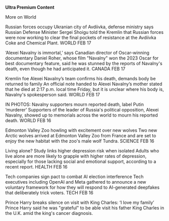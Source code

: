 **Ultra Premium Content**

More on World <br>

Russian forces occupy Ukranian city of Avdiivka, defense ministry says
Russian Defense Minister Sergei Shoigu told the Kremlin that Russian forces were now working to clear the final pockets of resistance at the Avdiivka Coke and Chemical Plant.
WORLD
FEB 17

‘Alexei Navalny is immortal,’ says Canadian director of Oscar-winning documentary
Daniel Roher, whose film "Navalny" won the 2023 Oscar for best documentary feature, said he was stunned by the reports of Navalny's death, even though he had anticipated it.
CANADA
FEB 17

Kremlin foe Alexei Navalny’s team confirms his death, demands body be returned to family
An official note handed to Alexei Navalny’s mother stated that he died at 2:17 p.m. local time Friday, but it is unclear where his body is, Navalny's spokesperson said.
WORLD
FEB 17

IN PHOTOS: Navalny supporters mourn reported death, label Putin ‘murderer’
Supporters of the leader of Russia's political opposition, Alexei Navalny, showed up to memorials across the world to mourn his reported death.
WORLD
FEB 16

Edmonton Valley Zoo howling with excitement over new wolves
Two new Arctic wolves arrived at Edmonton Valley Zoo from France and are set to enjoy the new habitat with the zoo's male wolf Tundra.
SCIENCE
FEB 16

Living alone? Study links higher depression risk when isolated
Adults who live alone are more likely to grapple with higher rates of depression, especially for those lacking social and emotional support, according to a recent report.
HEALTH
FEB 16

Tech companies sign pact to combat AI election interference
Tech executives including OpenAI and Meta gathered to announce a new voluntary framework for how they will respond to AI-generated deepfakes that deliberately trick voters.
TECH
FEB 16

Prince Harry breaks silence on visit with King Charles: ‘I love my family’
Prince Harry said he was "grateful" to be able visit his father King Charles in the U.K. amid the king's cancer diagnosis.
